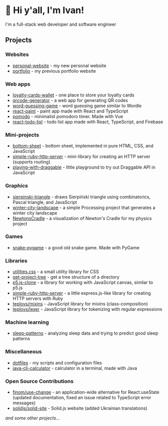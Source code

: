 # 👋 Hi y'all, I'm Ivan!

I'm a full-stack web developer and software engineer

## Projects

### Websites

- [personal-website](https://github.com/ivteplo/personal-website) - my new personal website
- [portfolio](https://github.com/ivteplo/portfolio) - my previous portfolio website

### Web apps

- [loyalty-cards-wallet](https://github.com/ivteplo/loyalty-cards-wallet) - one place to store your loyalty cards
- [qrcode-generator](https://github.com/ivteplo/qrcode-generator) - a web app for generating QR codes
- [word-guessing-game](https://github.com/ivteplo/word-guessing-game) - word guessing game similar to Wordle
- [react-paint](https://github.com/ivteplo/react-paint) - paint app made with React and TypeScript
- [pomodo](https://github.com/ivteplo/pomodo) - minimalist pomodoro timer. Made with Vue
- [react-todo-list](https://github.com/ivteplo/react-todo-list) - todo list app made with React, TypeScript, and Firebase

### Mini-projects

- [bottom-sheet](https://github.com/ivteplo/bottom-sheet) - bottom sheet, implemented in pure HTML, CSS, and JavaScript
- [simple-ruby-http-server](https://github.com/ivteplo/simple-ruby-http-server) - mini-library for creating an HTTP server (supports routing)
- [playing-with-draggable](https://github.com/ivteplo/playing-with-draggable) - little playground to try out Draggable API in JavaScript

### Graphics

- [sierpinski-triangle](https://github.com/ivteplo/sierpinski-triangle) - draws Sierpiński triangle using combinatorics, Pascal triangle, and JavaScript
- [winter-city-landscape](https://github.com/ivteplo/winter-city-landscape) - a simple Processing project that generates a winter city landscape
- [NewtonsCradle](https://github.com/ivteplo/NewtonsCradle) - a visualization of Newton's Cradle for my physics project

### Games

- [snake-pygame](https://github.com/ivteplo/snake-pygame) - a good old snake game. Made with PyGame

### Libraries

- [utilities.css](https://github.com/ivteplo/utilities.css) - a small utility library for CSS
- [get-project-tree](https://github.com/ivteplo/get-project-tree) - get a tree structure of a directory
- [p5.js-clone](https://github.com/ivteplo/p5.js-clone) - a library for working with JavaScript canvas, similar to p5.js
- [simple-ruby-http-server](https://github.com/ivteplo/simple-ruby-http-server) - a little express.js-like library for creating HTTP servers with Ruby
- [teplovs/mixins](https://github.com/teplovs/mixins) - JavaScript library for mixins (class-composition)
- [teplovs/lexer](https://github.com/teplovs/lexer) - JavaScript library for tokenizing with regular expressions

### Machine learning

- [sleep-patterns](https://github.com/ivteplo/sleep-patterns) - analyzing sleep data and trying to predict good sleep patterns

### Miscellaneous

- [dotfiles](https://github.com/ivteplo/dotfiles) - my scripts and configuration files
- [java-cli-calculator](https://github.com/ivteplo/java-cli-calculator) - calculator in a terminal, made with Java

### Open Source Contributions

- [finom/use-change](https://github.com/finom/use-change) - an application-wide alternative for React.useState (updated documentation, fixed an issue related to TypeScript error messages)
- [solidjs/solid-site](https://github.com/solidjs/solid-site) - Solid.js website (added Ukrainian translations)

_and some other projects..._
